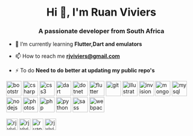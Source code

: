<h1 align="center">Hi 👋, I'm Ruan Viviers</h1>
<h3 align="center">A passionate developer from South Africa</h3>

- 🌱 I’m currently learning **Flutter,Dart and emulators**

- 📫 How to reach me **rjviviers@gmail.com**

- ⚡ To do **Need to do better at updating my public repo's**

<p align="left"><img src="https://devicons.github.io/devicon/devicon.git/icons/bootstrap/bootstrap-plain.svg" alt="bootstrap" width="40" height="40"/> <img src="https://devicons.github.io/devicon/devicon.git/icons/csharp/csharp-original.svg" alt="csharp" width="40" height="40"/> <img src="https://devicons.github.io/devicon/devicon.git/icons/css3/css3-original-wordmark.svg" alt="css3" width="40" height="40"/> <img src="https://www.vectorlogo.zone/logos/dartlang/dartlang-icon.svg" alt="dart" width="40" height="40"/> <img src="https://devicons.github.io/devicon/devicon.git/icons/dot-net/dot-net-original-wordmark.svg" alt="dotnet" width="40" height="40"/> <img src="https://www.vectorlogo.zone/logos/flutterio/flutterio-icon.svg" alt="flutter" width="40" height="40"/> <img src="https://www.vectorlogo.zone/logos/git-scm/git-scm-icon.svg" alt="git" width="40" height="40"/> <img src="https://www.vectorlogo.zone/logos/adobe_illustrator/adobe_illustrator-icon.svg" alt="illustrator" width="40" height="40"/> <img src="https://www.vectorlogo.zone/logos/invisionapp/invisionapp-icon.svg" alt="invision" width="40" height="40"/> <img src="https://devicons.github.io/devicon/devicon.git/icons/mongodb/mongodb-original-wordmark.svg" alt="mongodb" width="40" height="40"/> <img src="https://devicons.github.io/devicon/devicon.git/icons/mysql/mysql-original-wordmark.svg" alt="mysql" width="40" height="40"/> <img src="https://devicons.github.io/devicon/devicon.git/icons/nodejs/nodejs-original-wordmark.svg" alt="nodejs" width="40" height="40"/> <img src="https://devicons.github.io/devicon/devicon.git/icons/photoshop/photoshop-plain.svg" alt="photoshop" width="40" height="40"/> <img src="https://devicons.github.io/devicon/devicon.git/icons/php/php-original.svg" alt="php" width="40" height="40"/> <img src="https://devicons.github.io/devicon/devicon.git/icons/python/python-original.svg" alt="python" width="40" height="40"/> <img src="https://devicons.github.io/devicon/devicon.git/icons/sass/sass-original.svg" alt="sass" width="40" height="40"/> <img src="https://devicons.github.io/devicon/devicon.git/icons/webpack/webpack-original.svg" alt="webpack" width="40" height="40"/></p>

<p align="left">
<a href="https://dev.to/rjviviers" target="blank"><img align="center" src="https://cdn.jsdelivr.net/npm/simple-icons@3.0.1/icons/dev-dot-to.svg" alt="rjviviers" height="30" width="30" /></a>
<a href="https://twitter.com/rjviviers" target="blank"><img align="center" src="https://cdn.jsdelivr.net/npm/simple-icons@3.0.1/icons/twitter.svg" alt="rjviviers" height="30" width="30" /></a>
<a href="https://linkedin.com/in/ruan viviers" target="blank"><img align="center" src="https://cdn.jsdelivr.net/npm/simple-icons@3.0.1/icons/linkedin.svg" alt="ruan viviers" height="30" width="30" /></a>
<a href="https://instagram.com/rjviviers" target="blank"><img align="center" src="https://cdn.jsdelivr.net/npm/simple-icons@3.0.1/icons/instagram.svg" alt="rjviviers" height="30" width="30" /></a>
</p>
